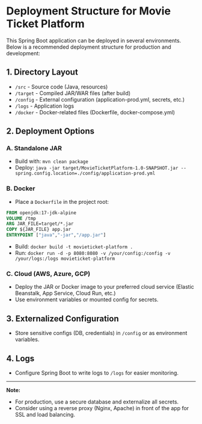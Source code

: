 # Deployment Structure for Movie Ticket Platform

This Spring Boot application can be deployed in several environments. Below is a recommended deployment structure for production and development:

## 1. Directory Layout

- `/src` - Source code (Java, resources)
- `/target` - Compiled JAR/WAR files (after build)
- `/config` - External configuration (application-prod.yml, secrets, etc.)
- `/logs` - Application logs
- `/docker` - Docker-related files (Dockerfile, docker-compose.yml)

## 2. Deployment Options

### A. Standalone JAR
- Build with: `mvn clean package`
- Deploy: `java -jar target/MovieTicketPlatform-1.0-SNAPSHOT.jar --spring.config.location=./config/application-prod.yml`

### B. Docker
- Place a `Dockerfile` in the project root:

```Dockerfile
FROM openjdk:17-jdk-alpine
VOLUME /tmp
ARG JAR_FILE=target/*.jar
COPY ${JAR_FILE} app.jar
ENTRYPOINT ["java","-jar","/app.jar"]
```
- Build: `docker build -t movieticket-platform .`
- Run: `docker run -d -p 8080:8080 -v /your/config:/config -v /your/logs:/logs movieticket-platform`

### C. Cloud (AWS, Azure, GCP)
- Deploy the JAR or Docker image to your preferred cloud service (Elastic Beanstalk, App Service, Cloud Run, etc.)
- Use environment variables or mounted config for secrets.

## 3. Externalized Configuration
- Store sensitive configs (DB, credentials) in `/config` or as environment variables.

## 4. Logs
- Configure Spring Boot to write logs to `/logs` for easier monitoring.

---

**Note:**
- For production, use a secure database and externalize all secrets.
- Consider using a reverse proxy (Nginx, Apache) in front of the app for SSL and load balancing.
